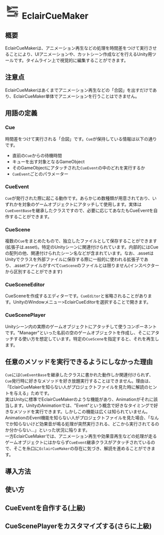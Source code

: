 # <img src="https://raw.githubusercontent.com/wararyo/EclairCueMaker/master/Images/IconHiDPI.svg" width=48px /> EclairCueMaker

## 概要
EclairCueMakerは、アニメーション再生などの処理を時間差をつけて実行させることにより、UIアニメーションや、カットシーン作成などを行えるUnity用ツールです。タイムライン上で視覚的に編集することができます。

## 注意点
EclairCueMakerはあくまでアニメーション再生などの「合図」を出すだけであり、EclairCueMaker単体でアニメーションを行うことはできません。
## 用語の定義
### Cue
時間差をつけて実行される「合図」です。`Cue`が保持している情報は以下の通りです。
* 直前の`Cue`からの待機時間
* キューを出す対象となるGameObject
* そのGameObjectにアタッチされた`CueEvent`の中のどれを実行するか
* `CueEvent`ごとのパラメーター

### CueEvent
`Cue`が発行された際に起こる動作です。あらかじめ数種類が用意されており、いずれかを対象のゲームオブジェクトにアタッチして使用します。実体は`CueEventBase`を継承したクラスですので、必要に応じてあなたもCueEventを自作することができます。
### CueScene
複数の`Cue`をまとめたもので、独立したファイルとして保存することができます(拡張子は.asset)。特定のUnityシーンに関連付けられています。内部的にはCueの配列の他、関連付けられたシーン名などが含まれています。なお、.assetはUnityでクラスを外部ファイルに保存する際に一般的に使われる拡張子であり、.assetファイルがすべて`CueScene`のファイルとは限りません(インスペクターから区別することができます)
### CueSceneEditor
CueSceneを作成するエディターです。`CueEditor`と省略されることがあります。UnityのWindowメニュー>EclairCueEditorを選択することで開きます。
### CueScenePlayer
Unityシーン内の実際のゲームオブジェクトにアタッチして使うコンポーネントです。"Manager"といった名前の空のゲームオブジェクトを作成し、そこにアタッチする使い方を想定しています。特定の`CueScene`を指定すると、それを再生します。
## 任意のメソッドを実行できるようにしなかった理由
`Cue`には`CueEventBase`を継承したクラスに書かれた動作しか関連付けられず、`Cue`発行時に好きなメソッドを好き放題実行することはできません。理由は、「EclairCueMakerを知らない人がプロジェクトファイルを見た時に解読のヒントを与える」ためです。  
実はUnityに標準でEclairCueMakerのような機能があり、Animationがそれに該当します。UnityのAnimationでは、"Event"という概念で好きなタイミングで好きなメソッドを実行できます。しかしこの機能は広くは知られていません。AnimationのEvent機能を知らない人がプロジェクトファイルを見た場合、「なんでか知らないけど効果音が鳴る処理が突然実行される、どこから実行されてるのか分からない…」といった状況に陥ります。  
一方EclairCueMakerでは、アニメーション再生や効果音再生などの処理が走るゲームオブジェクトにはかならず`CueEvent`継承クラスがアタッチされているので、そこを糸口に`EclairCueMaker`の存在に気づき、解読を進めることができます。

## 導入方法

## 使い方

## CueEventを自作する(上級)

## CueScenePlayerをカスタマイズする(さらに上級)
